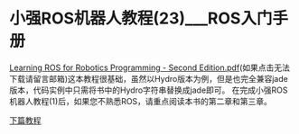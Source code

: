 # 小强ROS机器人教程(23)___ROS入门手册<br>
[Learning ROS for Robotics Programming - Second Edition.pdf](http://pan.baidu.com/s/1ge6ffZt)(如果点击无法下载请留言邮箱)这本教程很基础，虽然以Hydro版本为例，但是也完全兼容jade版本，代码实例中只需将书中的Hydro字符串替换成jade即可。
在完成小强ROS机器人教程(1)后，如果您不熟悉ROS，请重点阅读本书的第二章和第三章。


[下篇教程](http://community.bwbot.org/topic/215/%E5%B0%8F%E5%BC%BAros%E6%9C%BA%E5%99%A8%E4%BA%BA%E6%95%99%E7%A8%8B-24-___%E4%BD%BF%E7%94%A8ros-topic%E6%8E%A7%E5%88%B6%E8%93%9D%E9%B2%B8%E7%94%B5%E6%9C%BA%E5%A5%97%E4%BB%B6)
